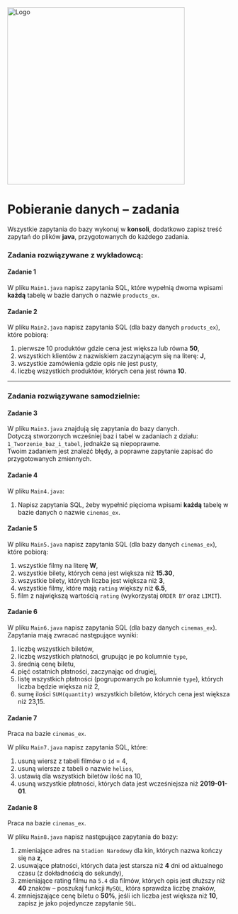 <img alt="Logo" src="http://coderslab.pl/svg/logo-coderslab.svg" width="400">

#  Pobieranie danych – zadania

Wszystkie zapytania do bazy wykonuj w **konsoli**, dodatkowo zapisz treść zapytań do plików **java**,
przygotowanych do każdego zadania.

### Zadania rozwiązywane z wykładowcą:

#### Zadanie 1

W pliku `Main1.java` napisz zapytania SQL, które wypełnią dwoma wpisami **każdą** tabelę w bazie danych o nazwie ```products_ex```.

#### Zadanie 2

W pliku `Main2.java` napisz zapytania SQL (dla bazy danych ```products_ex```), które pobiorą:

1. pierwsze 10 produktów gdzie cena jest większa lub równa **50**,
2. wszystkich klientów z nazwiskiem zaczynającym się na literę: **J**,
3. wszystkie zamówienia gdzie opis nie jest pusty,
4. liczbę wszystkich produktów, których cena jest równa **10**.

-----------------------------------------------------------------------------

### Zadania rozwiązywane samodzielnie:

#### Zadanie 3

W pliku `Main3.java` znajdują się zapytania do bazy danych.  
Dotyczą stworzonych wcześniej baz i tabel w zadaniach z działu: `1_Tworzenie_baz_i_tabel`, jednakże są niepoprawne.  
Twoim zadaniem jest znaleźć błędy, a poprawne zapytanie zapisać do przygotowanych zmiennych.

#### Zadanie 4

W pliku `Main4.java`:  

1. Napisz zapytania SQL, żeby wypełnić pięcioma wpisami **każdą** tabelę w bazie danych o nazwie ```cinemas_ex```.

#### Zadanie 5

W pliku `Main5.java` napisz zapytania SQL (dla bazy danych ```cinemas_ex```), które pobiorą:

1. wszystkie filmy na literę **W**,  
2. wszystkie bilety, których cena jest większa niż **15.30**,  
3. wszystkie bilety, których liczba jest większa niż **3**,  
4. wszystkie filmy, które mają `rating` większy niż **6.5**,  
5. film z największą wartością `rating` (wykorzystaj `ORDER BY` oraz `LIMIT`).


#### Zadanie 6

W pliku `Main6.java` napisz zapytania SQL (dla bazy danych `cinemas_ex`). Zapytania mają zwracać następujące wyniki:  

1. liczbę wszystkich biletów,
2. liczbę wszystkich płatności, grupując je po kolumnie `type`,
3. średnią cenę biletu,
4. pięć ostatnich płatności, zaczynając od drugiej,
5. listę wszystkich płatności (pogrupowanych po kolumnie `type`), których liczba będzie większa niż 2,
6. sumę ilości `SUM(quantity)` wszystkich biletów, których cena jest większa niż 23,15.


#### Zadanie 7

Praca na bazie `cinemas_ex`.  

W pliku `Main7.java` napisz zapytania SQL, które:  

1. usuną wiersz z tabeli filmów o `id` = 4,
2. usuną wiersze z tabeli o nazwie `helios`,
3. ustawią dla wszystkich biletów ilość na 10,
4. usuną wszystkie płatności, których data jest wcześniejsza niż **2019-01-01**.

#### Zadanie 8

Praca na bazie `cinemas_ex`.  

W pliku `Main8.java` napisz następujące zapytania do bazy:

1. zmieniające adres na `Stadion Narodowy` dla kin, których nazwa kończy się na **z**, 
2. usuwające płatności, których data jest starsza niż **4** dni od aktualnego czasu (z dokładnością do sekundy),
3. zmieniające rating filmu na `5.4` dla filmów, których opis jest dłuższy niż **40** znaków – poszukaj funkcji `MySQL`, która sprawdza liczbę znaków,
4. zmniejszające cenę biletu o **50%**, jeśli ich liczba jest większa niż **10**, zapisz je jako pojedyncze zapytanie `SQL`.
